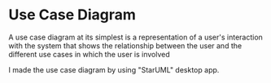 # Use Case Diagram

A use case diagram at its simplest is a representation of a user's interaction with the system that shows the relationship between the user and the different use cases in which the user is involved

I made the use case diagram by using "StarUML" desktop app. 

